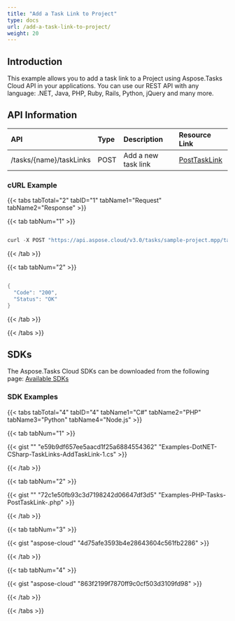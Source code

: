 ```yaml
---
title: "Add a Task Link to Project"
type: docs
url: /add-a-task-link-to-project/
weight: 20
---
```


## **Introduction**
This example allows you to add a task link to a Project using Aspose.Tasks Cloud API in your applications. You can use our REST API with any language: .NET, Java, PHP, Ruby, Rails, Python, jQuery and many more.
## **API Information**

|**API**|**Type**|**Description**|**Resource Link**|
| :- | :- | :- | :- |
|/tasks/{name}/taskLinks|POST|Add a new task link|[PostTaskLink](https://apireference.aspose.cloud/tasks/#/TasksTaskLinks/PostTaskLink)|
### **cURL Example**
{{< tabs tabTotal="2" tabID="1" tabName1="Request" tabName2="Response" >}}

{{< tab tabNum="1" >}}

```java

curl -X POST "https://api.aspose.cloud/v3.0/tasks/sample-project.mpp/taskLinks" -H "accept: application/json" -H "Content-Type: application/json" -H "x-aspose-client: Containerize.Swagger" -d "{ \"link\": { \"href\": \"string\", \"rel\": \"string\", \"type\": \"string\", \"title\": \"string\" }, \"index\": 2, \"predecessorUid\": 1, \"successorUid\": 2, \"linkType\": \"FinishToFinish\", \"lag\": 0, \"lagFormat\": \"Minute\"}"

```

{{< /tab >}}

{{< tab tabNum="2" >}}

```java

{
  "Code": "200",
  "Status": "OK"
}

```

{{< /tab >}}

{{< /tabs >}}
## **SDKs**
The Aspose.Tasks Cloud SDKs can be downloaded from the following page: [Available SDKs](/tasks/available-sdks/)
### **SDK Examples**
{{< tabs tabTotal="4" tabID="4" tabName1="C#" tabName2="PHP" tabName3="Python" tabName4="Node.js" >}}

{{< tab tabNum="1" >}}

{{< gist "" "e59b9df657ee5aacd1f25a6884554362" "Examples-DotNET-CSharp-TaskLinks-AddTaskLink-1.cs" >}}

{{< /tab >}}

{{< tab tabNum="2" >}}

{{< gist "" "72c1e50fb93c3d7198242d06647df3d5" "Examples-PHP-Tasks-PostTaskLink-.php" >}}

{{< /tab >}}

{{< tab tabNum="3" >}}

{{< gist "aspose-cloud" "4d75afe3593b4e28643604c561fb2286" >}}

{{< /tab >}}

{{< tab tabNum="4" >}}

{{< gist "aspose-cloud" "863f2199f7870ff9c0cf503d3109fd98" >}}

{{< /tab >}}

{{< /tabs >}}
